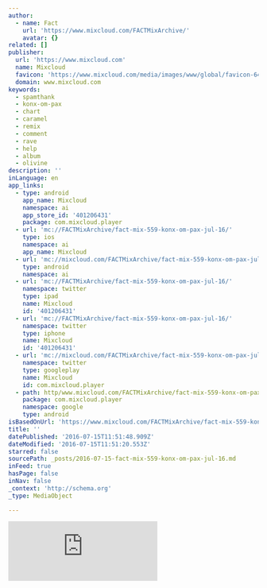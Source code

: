 ```yaml
---
author:
  - name: Fact
    url: 'https://www.mixcloud.com/FACTMixArchive/'
    avatar: {}
related: []
publisher:
  url: 'https://www.mixcloud.com'
  name: Mixcloud
  favicon: 'https://www.mixcloud.com/media/images/www/global/favicon-64.png'
  domain: www.mixcloud.com
keywords:
  - spamthank
  - konx-om-pax
  - chart
  - caramel
  - remix
  - comment
  - rave
  - help
  - album
  - olivine
description: ''
inLanguage: en
app_links:
  - type: android
    app_name: Mixcloud
    namespace: ai
    app_store_id: '401206431'
    package: com.mixcloud.player
  - url: 'mc://FACTMixArchive/fact-mix-559-konx-om-pax-jul-16/'
    type: ios
    namespace: ai
    app_name: Mixcloud
  - url: 'mc://mixcloud.com/FACTMixArchive/fact-mix-559-konx-om-pax-jul-16/'
    type: android
    namespace: ai
  - url: 'mc://FACTMixArchive/fact-mix-559-konx-om-pax-jul-16/'
    namespace: twitter
    type: ipad
    name: Mixcloud
    id: '401206431'
  - url: 'mc://FACTMixArchive/fact-mix-559-konx-om-pax-jul-16/'
    namespace: twitter
    type: iphone
    name: Mixcloud
    id: '401206431'
  - url: 'mc://mixcloud.com/FACTMixArchive/fact-mix-559-konx-om-pax-jul-16/'
    namespace: twitter
    type: googleplay
    name: Mixcloud
    id: com.mixcloud.player
  - path: http/www.mixcloud.com/FACTMixArchive/fact-mix-559-konx-om-pax-jul-16/
    package: com.mixcloud.player
    namespace: google
    type: android
isBasedOnUrl: 'https://www.mixcloud.com/FACTMixArchive/fact-mix-559-konx-om-pax-jul-16/'
title: ''
datePublished: '2016-07-15T11:51:48.909Z'
dateModified: '2016-07-15T11:51:20.553Z'
starred: false
sourcePath: _posts/2016-07-15-fact-mix-559-konx-om-pax-jul-16.md
inFeed: true
hasPage: false
inNav: false
_context: 'http://schema.org'
_type: MediaObject

---
```

<iframe src="https://cdn.embedly.com/widgets/media.html?src=https%3A%2F%2Fwww.mixcloud.com%2Fwidget%2Fiframe%2F%3Ffeed%3Dhttps%253A%252F%252Fwww.mixcloud.com%252FFACTMixArchive%252Ffact-mix-559-konx-om-pax-jul-16%252F%26hide_cover%3D1&amp;url=https%3A%2F%2Fwww.mixcloud.com%2FFACTMixArchive%2Ffact-mix-559-konx-om-pax-jul-16%2F&amp;image=https%3A%2F%2Fthumbnailer.mixcloud.com%2Funsafe%2F600x600%2Fextaudio%2Fe%2F6%2Fb%2Ff%2Ffa18-b6d6-422f-a8c3-527a738d3977&amp;key=b7d04c9b404c499eba89ee7072e1c4f7&amp;type=text%2Fhtml&amp;schema=mixcloud" width="None" height="120" scrolling="no" frameborder="0" allowfullscreen="" style=""></iframe>
